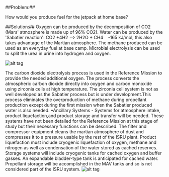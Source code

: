 ##Problem:##

How would you produce fuel for the jetpack at home base?

##Solution:##
Oxygen can be produced by the decomposition of CO2 (Mars' atmosphere is
made up of 96% CO2). Water can be produced by the 'Sabatier reaction':
CO2 +4H2 ==&gt; 2H2O + CH4    -165 kJ/mol, this also takes advantage of
the Martian atmosphere. The methane produced can be used as an everyday
fuel at base camp. Microbial electrolysis can be used to split the urea
in urine into hydrogen and oxygen. 

![alt tag](http://i.imgur.com/iUtKKJt.jpg)

The carbon dioxide electrolysis process is used in the Reference Mission to provide the needed additional oxygen. The process converts the atmospheric carbon dioxide directly into oxygen and carbon monoxide using zirconia cells at high temperature. The zirconia cell system is not as well developed as the Sabatier process but is under development.This process eliminates the overproduction of methane during propellant production except during the first mission when the Sabatier produced water is also needed. 
•Ancillary Systems - Systems for atmosphere intake, product liquefaction,and product storage and transfer will be needed. These systems have not been detailed for the Reference Mission at this stage of study but their necessary functions can be described. The filter and compressor equipment cleans the martian atmosphere of dust and compresses it to a pressure usable by the rest of the ISRU plant. Product liquefaction must include cryogenic liquefaction of oxygen, methane and nitrogen as well as condensation of the water stored as cached reserves. Storage systems will include cryogenic tanks for cached oxygen and buffer gasses. An expandable bladder-type tank is anticipated for cached water. Propellant storage will be accomplished in the MAV tanks and so is not considered part of the ISRU system.
![alt tag](http://i.imgur.com/f3VLVe9.jpg)
